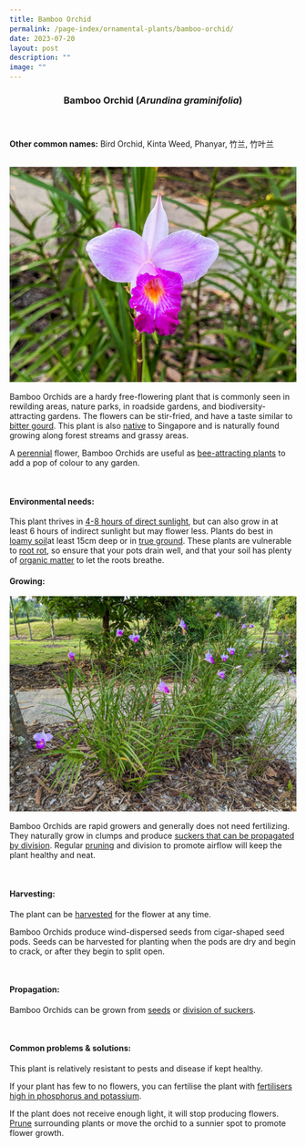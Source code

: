 ```yaml
---
title: Bamboo Orchid
permalink: /page-index/ornamental-plants/bamboo-orchid/
date: 2023-07-20
layout: post
description: ""
image: ""
---
```

<header> 
	<h3>Bamboo Orchid (<em>Arundina graminifolia</em>)</h3> 
</header> 
 
<section> 
	<p><strong>Other common names:</strong> Bird Orchid, Kinta Weed, Phanyar, 竹兰, 竹叶兰</p> 
<br> 
</section> 
 
<section> 
	<img title="A close up of a bamboo orchid. Photo by Jacqueline Chua." src="/images/Plants/bambooorchid%20(1)_jacquelinechua.jpg"> 
	<p>Bamboo Orchids are a hardy free-flowering plant that is commonly seen in rewilding areas, nature parks, in roadside gardens, and biodiversity-attracting gardens. The flowers can be stir-fried, and have a taste similar to <a href="/page-index/edible-plants/bitter-gourd/">bitter gourd</a>. This plant is also <a href="/page-index/glossary/native-plants/">native</a> to Singapore and is naturally found growing along forest streams and grassy areas.</p>
	<p>A <a href="/learn-more-about-gardening/glossary/#p">perennial</a> flower, Bamboo Orchids are useful as <a href="/page-index/glossary/biodiversity-attracting-plants/">bee-attracting plants</a> to add a pop of colour to any garden.</p> 
 <br> 
</section> 
 
<section> 
  <h4>Environmental needs:</h4> 
    	<p> This plant thrives in <a href="/page-index/horticulture-techniques/gauging-light/">4-8 hours of direct sunlight</a>, but can also grow in at least 6 hours of indirect sunlight but may flower less. Plants do best in <a href="/page-index/horticulture-techniques/soil/">loamy soil</a>at least 15cm deep or in <a href="/page-index/horticulture-techniques/true-ground/">true ground</a>. These plants are vulnerable to <a href="/page-index/plant-problems/root-rot/">root rot</a>, so ensure that your pots drain well, and that your soil has plenty of <a href="/page-index/horticulture-techniques/soil-amendments/">organic matter</a> to let the roots breathe.</p><p> 

</p></section>

<section> 
  <h4>Growing:</h4> 
	<img title="A clump of Bamboo Orchids. Photo by Jacqueline Chua." src="/images/Plants/bambooorchid%20(2)_jacquelinechua.jpg">
	<p>Bamboo Orchids are rapid growers and generally does not need fertilizing. They naturally grow in clumps and produce <a href="/page-index/horticulture-techniques/propagating-by-division/">suckers that can be propagated by division</a>. Regular <a href="/page-index/horticulture-techniques/pruning/">pruning</a> and division to promote airflow will keep the plant healthy and neat.</p> 
	<br> 
</section> 
 
<section> 
  <h4>Harvesting:</h4> 
	<p>The plant can be <a href="/page-index/horticulture-techniques/harvesting-hygiene/">harvested</a> for the flower at any time.</p>
	<p>Bamboo Orchids produce wind-dispersed seeds from cigar-shaped seed pods. Seeds can be harvested for planting when the pods are dry and begin to crack, or after they begin to split open.</p> 
	<br> 
</section>

<section> 
  <h4>Propagation:</h4> 
	<p>Bamboo Orchids can be grown from <a href="/page-index/horticulture-techniques/propagating-by-seed/">seeds</a> or <a href="/page-index/horticulture-techniques/propagating-by-division/">division of suckers</a>.</p> 
	<br> 
</section> 
 
<section> 
  <h4>Common problems &amp; solutions:</h4> 
	<p>This plant is relatively resistant to pests and disease if kept healthy.</p>
	<p>If your plant has few to no flowers, you can fertilise the plant with <a href="/page-index/horticulture-techniques/fertilising/">fertilisers high in phosphorus and potassium</a>.</p>
	<p>If the plant does not receive enough light, it will stop producing flowers. <a href="/page-index/horticulture-techniques/pruning/">Prune</a> surrounding plants or move the orchid to a sunnier spot to promote flower growth.</p>
	<br> 
</section>